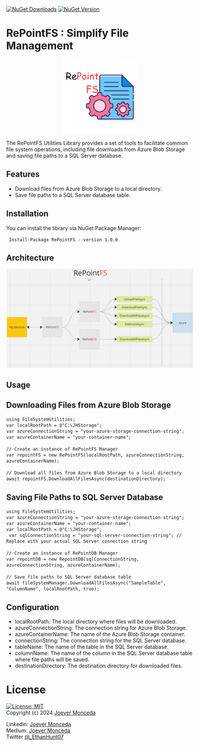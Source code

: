 [![NuGet Downloads](https://img.shields.io/nuget/dt/RePointFS.svg)](https://github.com/Ethan0007/RePointFS)
[![NuGet Version](https://img.shields.io/nuget/v/RePointFS.svg)](https://github.com/Ethan0007/RePointFS)

# RePointFS : Simplify File Management
<p style="text-align: center;" align="center">
 <img width="200" src="https://github.com/Ethan0007/RePointFS/blob/development/Images/RePointFS.png" alt="RePoint">
</p>

The RePointFS Utilities Library provides a set of tools to facilitate common file system operations, including file downloads from Azure Blob Storage and saving file paths to a SQL Server database.

## Features
  - Download files from Azure Blob Storage to a local directory.
  - Save file paths to a SQL Server database table.

## Installation
You can install the library via NuGet Package Manager:
```
 Install-Package RePointFS --version 1.0.0
```

## Architecture
<p style="text-align: center;" align="center">
 <img width="700" src="https://github.com/Ethan0007/RePointFS/blob/development/Images/RepointFS_Ark.png" alt="RePoint">
</p>

## Usage
## Downloading Files from Azure Blob Storage
```
using FileSystemUtilities;
var localRootPath = @"C:\JHStorage";
var azureConnectionString = "your-azure-storage-connection-string";
var azureContainerName = "your-container-name";

// Create an instance of RePointFS Manager
var repointFS = new RePointFS(localRootPath, azureConnectionString, azureContainerName);

// Download all files from Azure Blob Storage to a local directory
await repointFS.DownloadAllFilesAsync(destinationDirectory);
```

## Saving File Paths to SQL Server Database
```
using FileSystemUtilities;
var azureConnectionString = "your-azure-storage-connection-string";
var azureContainerName = "your-container-name";
var localRootPath = @"C:\JHStorage";
 var sqlConnectionString = "your-sql-server-connection-string"; // Replace with your actual SQL Server connection string

// Create an instance of RePointDB Manager
var repointDB = new RepointDB(sqlConnectionString, azureConnectionString, azureContainerName);

// Save file paths to SQL Server database table
await fileSystemManager.DownloadAllFilesAsync("SampleTable", "ColumnName", localRootPath, true);
```

## Configuration
  - localRootPath: The local directory where files will be downloaded.
  - azureConnectionString: The connection string for Azure Blob Storage.
  - azureContainerName: The name of the Azure Blob Storage container.
  - connectionString: The connection string for the SQL Server database.
  - tableName: The name of the table in the SQL Server database.
  - columnName: The name of the column in the SQL Server database table where file paths will be saved.
  - destinationDirectory: The destination directory for downloaded files.

# License 
  [![License: MIT](https://img.shields.io/badge/License-MIT-yellow.svg)](https://opensource.org/licenses/MIT)  
  Copyright (c) 2024 [Joever Monceda](https://github.com/Ethan0007)

Linkedin: [Joever Monceda](https://www.linkedin.com/in/joever-monceda-55242779/)  
  Medium: [Joever Monceda](https://medium.com/@joever.monceda/new-net-core-vuejs-vuex-router-webpack-starter-kit-e94b6fdb7481)  
  Twitter [@_EthanHunt07](https://twitter.com/_EthanHunt07)  
